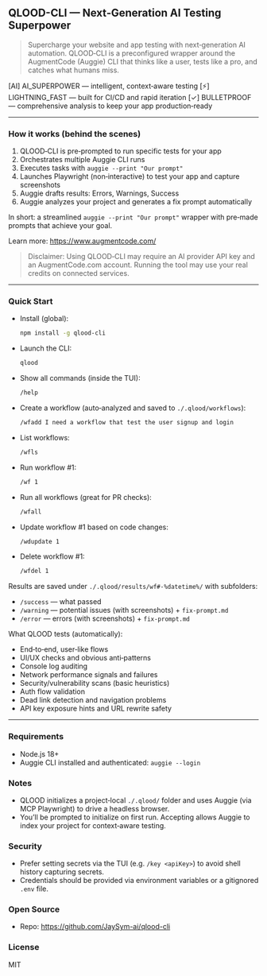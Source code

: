 ## QLOOD-CLI — Next‑Generation AI Testing Superpower

> Supercharge your website and app testing with next‑generation AI automation.
> QLOOD‑CLI is a preconfigured wrapper around the AugmentCode (Auggie) CLI that thinks like a user, tests like a pro, and catches what humans miss.

[AI] AI_SUPERPOWER — intelligent, context‑aware testing
[⚡] LIGHTNING_FAST — built for CI/CD and rapid iteration
[✓] BULLETPROOF — comprehensive analysis to keep your app production‑ready

---

### How it works (behind the scenes)
1. QLOOD‑CLI is pre‑prompted to run specific tests for your app
2. Orchestrates multiple Auggie CLI runs
3. Executes tasks with `auggie --print "Our prompt"`
4. Launches Playwright (non‑interactive) to test your app and capture screenshots
5. Auggie drafts results: Errors, Warnings, Success
6. Auggie analyzes your project and generates a fix prompt automatically

In short: a streamlined `auggie --print "Our prompt"` wrapper with pre‑made prompts that achieve your goal.

Learn more: https://www.augmentcode.com/

> Disclaimer: Using QLOOD‑CLI may require an AI provider API key and an AugmentCode.com account. Running the tool may use your real credits on connected services.

---

### Quick Start

- Install (global):

  ```bash
  npm install -g qlood-cli
  ```

- Launch the CLI:

  ```bash
  qlood
  ```

- Show all commands (inside the TUI):

  ```bash
  /help
  ```

- Create a workflow (auto‑analyzed and saved to `./.qlood/workflows`):

  ```bash
  /wfadd I need a workflow that test the user signup and login
  ```

- List workflows:

  ```bash
  /wfls
  ```

- Run workflow #1:

  ```bash
  /wf 1
  ```

- Run all workflows (great for PR checks):

  ```bash
  /wfall
  ```

- Update workflow #1 based on code changes:

  ```bash
  /wdupdate 1
  ```

- Delete workflow #1:

  ```bash
  /wfdel 1
  ```

Results are saved under `./.qlood/results/wf#-%datetime%/` with subfolders:
- `/success` — what passed
- `/warning` — potential issues (with screenshots) + `fix-prompt.md`
- `/error` — errors (with screenshots) + `fix-prompt.md`

What QLOOD tests (automatically):
- End‑to‑end, user‑like flows
- UI/UX checks and obvious anti‑patterns
- Console log auditing
- Network performance signals and failures
- Security/vulnerability scans (basic heuristics)
- Auth flow validation
- Dead link detection and navigation problems
- API key exposure hints and URL rewrite safety

---

### Requirements
- Node.js 18+
- Auggie CLI installed and authenticated: `auggie --login`

### Notes
- QLOOD initializes a project‑local `./.qlood/` folder and uses Auggie (via MCP Playwright) to drive a headless browser.
- You’ll be prompted to initialize on first run. Accepting allows Auggie to index your project for context‑aware testing.

### Security
- Prefer setting secrets via the TUI (e.g. `/key <apiKey>`) to avoid shell history capturing secrets.
- Credentials should be provided via environment variables or a gitignored `.env` file.

### Open Source
- Repo: https://github.com/JaySym-ai/qlood-cli

### License
MIT
